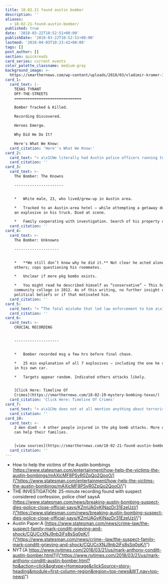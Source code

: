 ```yaml
---
title: 18.02.21 found austin bomber
description: ''
aliases:
  - 18-02-21-found-austin-bomber/
published: true
date: '2018-03-22T10:52:51+00:00'
publishDate: '2018-03-22T10:52:51+00:00'
lastmod: '2018-04-03T10:23:42+00:00'
tags: []
post_author: []
section: quickreads
card_series: current events
color_palette_classname: medium-gray
background_image: >-
  https://smarthernews.com/wp-content/uploads/2018/03/vladimir-kramer-145-unsplash-scaled.jpg
card_1:
  card_text: |-
    TEXAS TYRANT  
    OFF-THE-STREETS
    ==============================

    Bomber Tracked & Killed.

    Recording Discovered.

    Heroes Emerge.

    Why Did He Do It?

    Here's What We Know:
  card_citation: 'Here''s What We Know:'
card_2:
  card_text: "> a\x1CWe literally had Austin police officers running towards a vehicle that had an explosive device in it. That detonated. **That is unbelievable courage. Those are heroes**.a\x1D\n> \n> Christopher Combs, FBI's special agent in charge - San Antonio Field Division, Mach 21, 2018"
  card_citation: ''
card_3:
  card_text: >-
    The Bomber: The Knowns

    ----------------------


    *   White male, 23, who lived/grew-up in Austin area.

    *   Tracked to an Austin-area hotel – while attempting a getaway detonated
    an explosive in his truck. Died at scene.

    *   Family cooperating with investigation. Search of his property ongoing.
  card_citation: ''
card_4:
  card_text: >-
    The Bomber: Unknowns

    --------------------


    *   **We still don’t know why he did it.** Not clear he acted alone or with
    others; cops questioning his roommates.

    *   Unclear if more pkg bombs exists.

    *   You might read he described himself as “conservative” ~ This happened in
    community college in 2012. As of this writing, no further insight on his
    political beliefs or if that motivated him.
  card_citation: ''
card_5:
  card_text: "> “The fatal mistake that led law enforcement to him a\x14 because he was pretty good at evading surveillance cameras a\x14 was when he walked into Home Depot.”\n> \n> U.S. Rep. Mike McCaul (R - Tx) House Homeland Security Committee speaks about where bomber bought supplies."
  card_citation: ''
card_6:
  card_text: >-
    CRUCIAL RECORDING  


    --------------------


    *   Bomber recorded msg a few hrs before final chase.

    *   25 min explanation of all 7 explosives – including the one he detonated
    in his own car.

    *   Targets appear random. Indicated others attacks likely.


    [Click Here: Timeline Of
    Crimes](https://smarthernews.com/18-02-19-mystery-bombing-texas/)
  card_citation: 'Click Here: Timeline Of Crimes'
card_7:
  card_text: "> a\x1CHe does not at all mention anything about terrorism nor does he mention anything about hate. But instead, it is the outcry of a very challenged young man, talking about challenges in his personal life that led him to this point.a\x1D\n> \n> Police Chief Brian Manley, Austin PD, March 21, 2018"
  card_citation: ''
card_10:
  card_text: >-
    2 men died - 4 other people injured in the pkg bomb attacks. More on how you
    can help their families.


    [view sources](https://smarthernews.com/18-02-21-found-austin-bomber/)
  card_citation: ''
---
```

*   How to help the victims of the Austin bombings [https://www.statesman.com/entertainment/how-help-the-victims-the-austin-bombings/mAXicMF8PSyR0ZpQo2QooO/](\"https://www.statesman.com/entertainment/how-help-the-victims-the-austin-bombings/mAXicMF8PSyR0ZpQo2QooO/\")
*   THE INVESTIGATION: 25-minute recording found with suspect considered confession, police chief saysA [https://www.statesman.com/news/breaking-austin-bombing-suspect-dies-police-close-official-says/KZmUAGvKlNazDr31EzeUzI/](\"https://www.statesman.com/news/breaking-austin-bombing-suspect-dies-police-close-official-says/KZmUAGvKlNazDr31EzeUzI/\")
*   Austin Paper:A [https://www.statesman.com/news/crime–law/the-suspect-family-mark-conditt-grieving-and-shock/CQUCcXNJ9nb2iFs8sSq0pK/](\"https://www.statesman.com/news/crime--law/the-suspect-family-mark-conditt-grieving-and-shock/CQUCcXNJ9nb2iFs8sSq0pK/\")
*   NYT:[A https://www.nytimes.com/2018/03/21/us/mark-anthony-conditt-austin-bomber.html?](\"https://www.nytimes.com/2018/03/21/us/mark-anthony-conditt-austin-bomber.html?hp&action=click&pgtype=Homepage&clickSource=story-heading&module=first-column-region&region=top-news&WT.nav=top-news\")